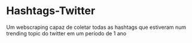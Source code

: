 # Hashtags-Twitter
Um webscraping capaz de coletar todas as hashtags que estiveram num trending topic do twitter em um período de 1 ano
